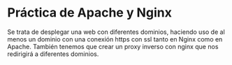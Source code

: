 # Práctica de Apache y Nginx
Se trata de desplegar una web con diferentes dominios, haciendo uso de al menos un dominio con una conexión https con ssl tanto en Nginx como en Apache.
También tenemos que crear un proxy inverso con nginx que nos redirigirá a diferentes dominios.
